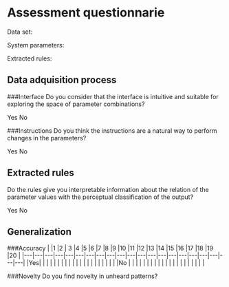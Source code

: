 # Assessment questionnarie
Data set:

System parameters:


Extracted rules:


## Data adquisition process

###Interface
Do you consider that the interface is intuitive and suitable for exploring the space of parameter combinations?

Yes     No

###Instructions
Do you think the instructions are a natural way to perform changes in the parameters?

Yes     No

## Extracted rules
Do the rules give you interpretable information about the relation of the parameter values with the perceptual classification of the output?

Yes     No

## Generalization

###Accuracy
|   |1  |2  | 3 |4  |5  |6  |7  |8  |9  |10 |11 |12 |13 |14 |15 |16 |17 |18 |19 |20 |
|---|---|---|---|---|---|---|---|---|---|---|---|---|---|---|---|---|---|---|---|---|
|Yes|   |   |   |   |   |   |   |   |   |   |   |   |   |   |   |   |   |   |   |   |
|No |   |   |   |   |   |   |   |   |   |   |   |   |   |   |   |   |   |   |   |   |

###Novelty
Do you find novelty in unheard patterns?

